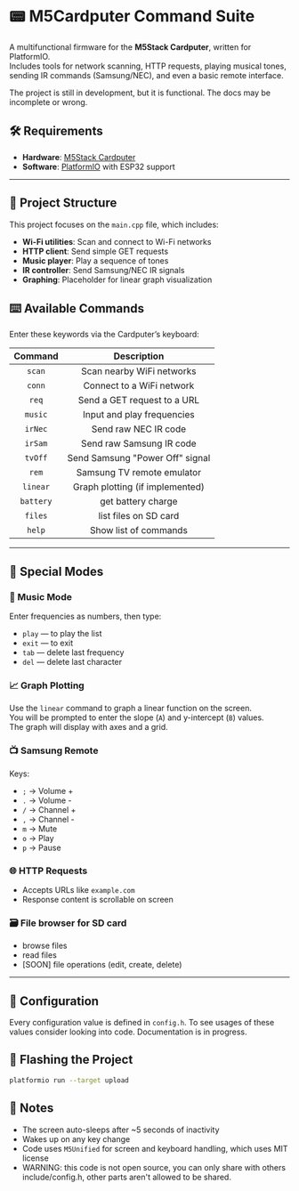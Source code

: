 # 📟 M5Cardputer Command Suite

A multifunctional firmware for the **M5Stack Cardputer**, written for PlatformIO.  
Includes tools for network scanning, HTTP requests, playing musical tones, sending IR commands (Samsung/NEC), and even a
basic remote interface.

The project is still in development, but it is functional. The docs may be incomplete or wrong.

## 🛠 Requirements

- **Hardware**: [M5Stack Cardputer](https://shop.m5stack.com/products/m5cardputer-esp32-s3)
- **Software**: [PlatformIO](https://platformio.org/) with ESP32 support

---

## 📁 Project Structure

This project focuses on the `main.cpp` file, which includes:

- **Wi-Fi utilities**: Scan and connect to Wi-Fi networks
- **HTTP client**: Send simple GET requests
- **Music player**: Play a sequence of tones
- **IR controller**: Send Samsung/NEC IR signals
- **Graphing**: Placeholder for linear graph visualization

## ⌨️ Available Commands

Enter these keywords via the Cardputer’s keyboard:

|  Command  |           Description           |
|:---------:|:-------------------------------:|
|  `scan`   |    Scan nearby WiFi networks    |
|  `conn`   |    Connect to a WiFi network    |
|   `req`   |   Send a GET request to a URL   |
|  `music`  |   Input and play frequencies    |
|  `irNec`  |      Send raw NEC IR code       |
|  `irSam`  |    Send raw Samsung IR code     |
|  `tvOff`  | Send Samsung "Power Off" signal |
|   `rem`   |   Samsung TV remote emulator    |
| `linear`  | Graph plotting (if implemented) |
| `battery` |       get battery charge        |
|  `files`  |      list files on SD card      |
|  `help`   |      Show list of commands      |

---

## 🧪 Special Modes

### 🎵 Music Mode

Enter frequencies as numbers, then type:

- `play` — to play the list
- `exit` — to exit
- `tab` — delete last frequency
- `del` — delete last character

### 📈 Graph Plotting

Use the `linear` command to graph a linear function on the screen.  
You will be prompted to enter the slope (`A`) and y-intercept (`B`) values.  
The graph will display with axes and a grid.

### 📺 Samsung Remote

Keys:

- `;` → Volume +
- `.` → Volume -
- `/` → Channel +
- `,` → Channel -
- `m` → Mute
- `o` → Play
- `p` → Pause

### 🌐 HTTP Requests

- Accepts URLs like `example.com`
- Response content is scrollable on screen

### 🗃️ File browser for SD card

- browse files
- read files
- [SOON] file operations (edit, create, delete)

---

## 🔧 Configuration

Every configuration value is defined in `config.h`. To see usages of these values consider looking into code.
Documentation is in progress.

## 🚀 Flashing the Project

```bash
platformio run --target upload
```

## 🧠 Notes

- The screen auto-sleeps after ~5 seconds of inactivity
- Wakes up on any key change
- Code uses `M5Unified` for screen and keyboard handling, which uses MIT license
- WARNING: this code is not open source, you can only share with others include/config.h, other parts aren't allowed to
  be shared.